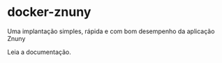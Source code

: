 # docker-znuny

Uma implantação simples, rápida e com bom desempenho da aplicação Znuny

Leia a documentação.